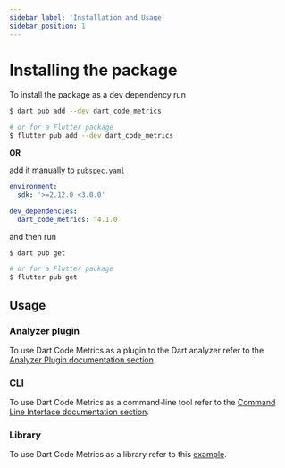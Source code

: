 ```yaml
---
sidebar_label: 'Installation and Usage'
sidebar_position: 1
---
```


# Installing the package

To install the package as a dev dependency run

```sh
$ dart pub add --dev dart_code_metrics

# or for a Flutter package
$ flutter pub add --dev dart_code_metrics
```

**OR**

add it manually to `pubspec.yaml`

```yaml title="pubspec.yaml"
environment:
  sdk: '>=2.12.0 <3.0.0'

dev_dependencies:
  dart_code_metrics: ^4.1.0
```

and then run

```sh
$ dart pub get

# or for a Flutter package
$ flutter pub get
```

## Usage

### Analyzer plugin

To use Dart Code Metrics as a plugin to the Dart analyzer refer to the [Analyzer Plugin documentation section](../analyzer-plugin.md).

### CLI

To use Dart Code Metrics as a command-line tool refer to the [Command Line Interface documentation section](../cli/overview.md).

### Library

To use Dart Code Metrics as a library refer to this [example](https://github.com/dart-code-checker/dart-code-metrics/blob/master/example/example.dart).
